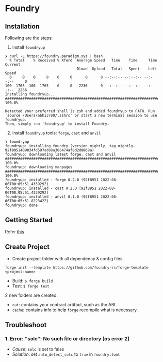 # Foundry

## Installation

Following are the steps:

1. Install `foundryup`

```console
❯ curl -L https://foundry.paradigm.xyz | bash
  % Total    % Received % Xferd  Average Speed   Time    Time     Time  Current
                                 Dload  Upload   Total   Spent    Left  Speed
  0     0    0     0    0     0      0      0 --:--:-- --:--:-- --:--:--     0
100  1765  100  1765    0     0   2236      0 --:--:-- --:--:-- --:--:--  2236
Installing foundryup...
######################################################################## 100.0%

Detected your preferred shell is zsh and added foundryup to PATH. Run 'source /Users/abhi3700/.zshrc' or start a new terminal session to use foundryup.
Then, simply run 'foundryup' to install Foundry.
```

2. Install `foundryup` tools: `forge`, `cast` and `anvil`

```console
❯ foundryup
foundryup: installing foundry (version nightly, tag nightly-92f8951409034fd597ad08a386474af8d2d8868a)
foundryup: downloading latest forge, cast and anvil
######################################################################### 100.0%
foundryup: downloading manpages
######################################################################### 100.0%
foundryup: installed - forge 0.2.0 (92f8951 2022-08-06T00:05:51.433929Z)
foundryup: installed - cast 0.2.0 (92f8951 2022-08-06T00:05:51.433929Z)
foundryup: installed - anvil 0.1.0 (92f8951 2022-08-06T00:05:51.822342Z)
foundryup: done
```

## Getting Started

Refer [this](https://book.getfoundry.sh/getting-started/first-steps)

## Create Project

- Create project folder with all dependency & config files.

```console
forge init --template https://github.com/foundry-rs/forge-template <project-name>
```

- Build: `$ forge build`
- Test: `$ forge test`

2 new folders are created:

- `out`: contains your contract artifact, such as the ABI
- `cache`: contains info to help `forge` recompile what is necessary.

## Troubleshoot

### 1. Error: "solc": No such file or directory (os error 2)

- _Cause_: `solc` is set to false
- _Solution_: set `auto_detect_solc` to `true` in `foundry.toml`
